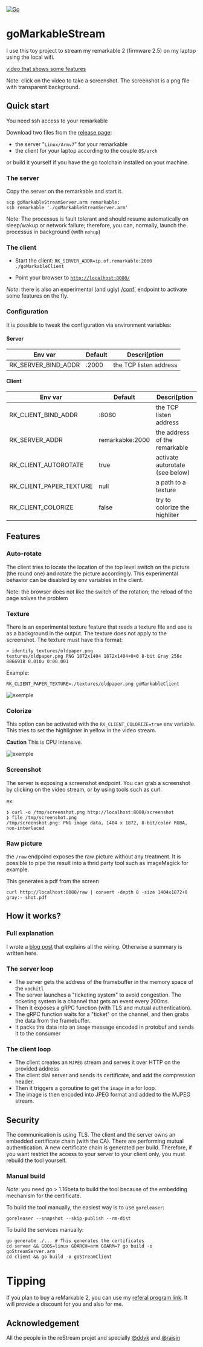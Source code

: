 [![Go](https://github.com/owulveryck/goMarkableStream/actions/workflows/go.yml/badge.svg)](https://github.com/owulveryck/goMarkableStream/actions/workflows/go.yml)

# goMarkableStream

I use this toy project to stream my remarkable 2 (firmware 2.5) on my laptop using the local wifi.

[video that shows some features](https://www.youtube.com/watch?v=PzlQ2hEIdCc)

Note: click on the video to take a screenshot. The screenshot is a png file with transparent background.

## Quick start

You need ssh access to your remarkable

Download two files from the [release page](https://github.com/owulveryck/goMarkableStream/releases):

- the server "`Linux/Armv7`" for your remarkable
- the client for your laptop according to the couple `OS/arch`

or build it yourself if you have the go toolchain installed on your machine.

### The server

Copy the server on the remarkable and start it.

```shell
scp goMarkableStreamServer.arm remarkable:
ssh remarkable './goMarkableStreamServer.arm'
```

Note: The processus is fault tolerant and should resume automatically on sleep/wakup or network failure; therefore, you can, normally, launch the processus in background (with `nohup`)


### The client

- Start the client: `RK_SERVER_ADDR=ip.of.remarkable:2000 ./goMarkableClient`

- Point your browser to [`http://localhost:8080/`](http://localhost:8080/)

_Note_: there is also an experimental (and ugly) [/conf`](http://localhost:8080/conf) endpoint to activate some features on the fly.

### Configuration

It is possible to tweak the configuration via environment variables:

#### Server

| Env var             |  Default  |  Descri[ption
|---------------------|-----------|---------------
| RK_SERVER_BIND_ADDR | :2000     | the TCP listen address

#### Client

| Env var                   |  Default        |  Descri[ption
|---------------------------|-----------------|---------------
| RK_CLIENT_BIND_ADDR       | :8080           | the TCP listen address
| RK_SERVER_ADDR            | remarkabke:2000 | the address of the remarkable
| RK_CLIENT_AUTOROTATE      | true            | activate autorotate (see below)
| RK_CLIENT_PAPER_TEXTURE   | null            | a path to a texture
| RK_CLIENT_COLORIZE        | false           | try to colorize the highliter

## Features

### Auto-rotate

The client tries to locate the location of the top level switch on the picture (the round one) and rotate the picture accordingly.
This experimental behavior can be disabled by env variables in the client.

Note: the browser does not like the switch of the rotation; the reload of the page solves the problem

### Texture

There is an experimental texture feature that reads a texture file and use is as a background in the output. The texture does
not apply to the screenshot.
The texture must have this format:

```shell
> identify textures/oldpaper.png
textures/oldpaper.png PNG 1872x1404 1872x1404+0+0 8-bit Gray 256c 886691B 0.010u 0:00.001
```

Example:

```shell
RK_CLIENT_PAPER_TEXTURE=./textures/oldpaper.png goMarkableClient
```

![exemple](docs/textures.png)


### Colorize

This option can be activated with the `RK_CLIENT_COLORIZE=true` env variable. This tries to set the highlighter in yellow in the video stream. 

**Caution** This is CPU intensive.

![exemple](docs/colorize.png)

### Screenshot

The server is exposing a screenshot endpoint. You can grab a screenshot by clicking on the video stream, or by using tools such as curl:

ex: 
```shell
❯ curl -o /tmp/screenshot.png http://localhost:8080/screenshot
❯ file /tmp/screenshot.png
/tmp/screenshot.png: PNG image data, 1404 x 1872, 8-bit/color RGBA, non-interlaced
```

### Raw picture

the `/raw` endpoind exposes the raw picture without any treatment. It is possible to pipe the result into a thrid party tool such as imageMagick for example.

This generates a pdf from the screen
```shell
curl http://localhost:8080/raw | convert -depth 8 -size 1404x1872+0 gray:- shot.pdf
```

## How it works?

### Full explanation

I wrote a [blog post](https://blog.owulveryck.info/2021/03/30/streaming-the-remarkable-2.html) that explains all the wiring.
Otherwise a summary is written here.

### The server loop

- The server gets the address of the framebuffer in the memory space of the `xochitl`
- The server launches a "ticketing system" to avoid congestion. The ticketing system is a channel that gets an event every 200ms.
- Then it exposes a gRPC function (with TLS and mutual authentication).
- The gRPC function waits for a "ticket" on the channel, and then grabs the data from the framebuffer.
- It packs the data into an `image` message encoded in protobuf and sends it to the consumer

### The client loop

- The client creates an `MJPEG` stream and serves it over HTTP on the provided address
- The client dial server and sends its certificate, and add the compression header.
- Then it triggers a goroutine to get the `image` in a for loop.
- The image is then encoded into JPEG format and added to the MJPEG stream.


## Security

The communication is using TLS. The client and the server owns an embedded certificate chain (with the CA). There are performing mutual authentication.
A new certificate chain is generated per build. Therefore, if you want restrict the access to your server to your client only, you must rebuild the tool yourself.

### Manual build

_Note_: you need go > 1.16beta to build the tool because of the embedding mechanism for the certificate.

To build the tool manually, the easiest way is to use `goreleaser`:

```shell
goreleaser --snapshot --skip-publish --rm-dist
```

To build the services manually:

```shell
go generate ./... # This generates the certificates
cd server && GOOS=linux GOARCH=arm GOARM=7 go build -o goStreamServer.arm
cd client && go build -o goStreamClient
```

# Tipping

If you plan to buy a reMarkable 2, you can use my [referal program link](https://remarkable.com/referral/PY5B-PH8U). It will provide a discount for you and also for me.

## Acknowledgement

All the people in the reStream projet and specially
[@ddvk](https://github.com/ddvk) and [@raisjn](https://github.com/raisjn)
